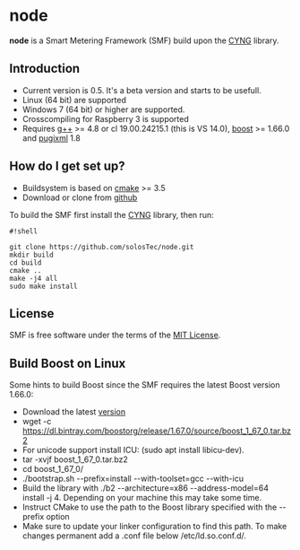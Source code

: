 # node
**node** is a Smart Metering Framework (SMF) build upon the [CYNG](https://github.com/solosTec/cyng) library.

## Introduction ##

* Current version is 0.5. It's a beta version and starts to be usefull.
* Linux (64 bit) are supported
* Windows 7 (64 bit) or higher are supported.
* Crosscompiling for Raspberry 3 is supported
* Requires [g++](https://gcc.gnu.org/) >= 4.8 or cl 19.00.24215.1 (this is VS 14.0), [boost](http://www.boost.org/) >= 1.66.0 and [pugixml](https://pugixml.org/) 1.8

## How do I get set up? ##

* Buildsystem is based on [cmake](http://www.cmake.org/) >= 3.5
* Download or clone from [github](https://github.com/solosTec/node.git)

To build the SMF first install the [CYNG](https://github.com/solosTec/cyng) library, then run:


```
#!shell

git clone https://github.com/solosTec/node.git
mkdir build
cd build
cmake ..
make -j4 all
sudo make install

```

## License ##

SMF is free software under the terms of the [MIT License](https://github.com/solosTec/node/blob/master/LICENSE).


## Build Boost on Linux ##

Some hints to build Boost since the SMF requires the latest Boost version 1.66.0:

* Download the latest [version](https://dl.bintray.com/boostorg/release/1.67.0/source/boost_1_67_0.tar.bz2)
* wget -c https://dl.bintray.com/boostorg/release/1.67.0/source/boost_1_67_0.tar.bz2
* For unicode support install ICU: (sudo apt install libicu-dev). 
* tar -xvjf boost_1_67_0.tar.bz2
* cd boost_1_67_0/
* ./bootstrap.sh --prefix=install --with-toolset=gcc --with-icu
* Build the library with ./b2 --architecture=x86 --address-model=64 install -j 4. Depending on your machine this may take some time. 
* Instruct CMake to use the path to the Boost library specified with the --prefix option
* Make sure to update your linker configuration to find this path. To make changes permanent add a .conf file below /etc/ld.so.conf.d/.

